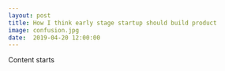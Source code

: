 ```yaml
---
layout: post
title: How I think early stage startup should build product
image: confusion.jpg
date:  2019-04-20 12:00:00
---
```

Content starts
  
         